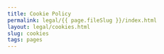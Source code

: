 ```yaml
---
title: Cookie Policy
permalink: legal/{{ page.fileSlug }}/index.html
layout: legal/cookies.html
slug: cookies
tags: pages
---
```



